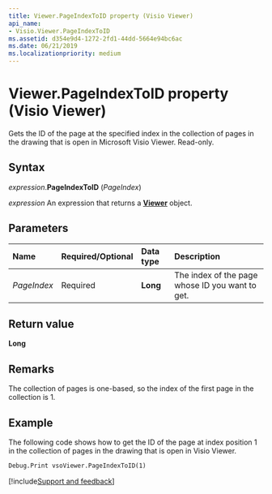 ```yaml
---
title: Viewer.PageIndexToID property (Visio Viewer)
api_name:
- Visio.Viewer.PageIndexToID
ms.assetid: d354e9d4-1272-2fd1-44dd-5664e94bc6ac
ms.date: 06/21/2019
ms.localizationpriority: medium
---
```



# Viewer.PageIndexToID property (Visio Viewer)

Gets the ID of the page at the specified index in the collection of pages in the drawing that is open in Microsoft Visio Viewer. Read-only.


## Syntax

_expression_.**PageIndexToID** (_PageIndex_)

_expression_ An expression that returns a **[Viewer](Visio.Viewer.md)** object.


## Parameters

|Name|Required/Optional|Data type|Description|
|:-----|:-----|:-----|:-----|
|_PageIndex_|Required| **Long**|The index of the page whose ID you want to get.|

## Return value

**Long**


## Remarks

The collection of pages is one-based, so the index of the first page in the collection is 1.


## Example

The following code shows how to get the ID of the page at index position 1 in the collection of pages in the drawing that is open in Visio Viewer.

```vb
Debug.Print vsoViewer.PageIndexToID(1)
```

[!include[Support and feedback](~/includes/feedback-boilerplate.md)]